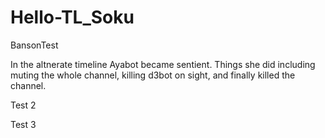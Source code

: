 # Hello-TL_Soku
BansonTest

In the altnerate timeline Ayabot became sentient. 
Things she did including muting the whole channel, killing d3bot on sight, and finally killed the channel.

Test 2

Test 3
